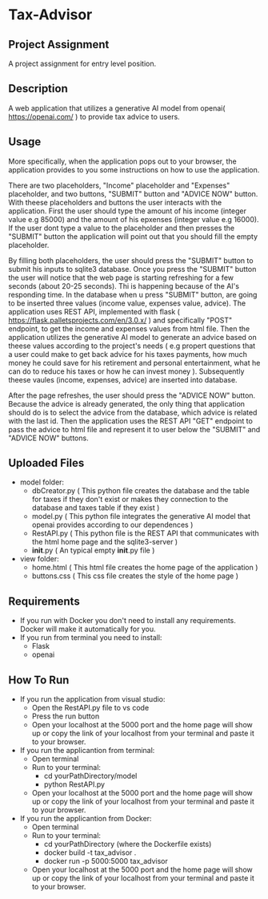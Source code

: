 # Tax-Advisor

## Project Assignment
A project assignment for entry level position.

## Description
A web application that utilizes a generative AI model from openai( https://openai.com/ ) 
to provide tax advice to users. <br>

## Usage
More specifically, when the application pops out to your browser, the application provides to you
some instructions on how to use the application. <br>

There are two placeholders, "Income" placeholder and "Expenses" placeholder, and two buttons, 
"SUBMIT" button and "ADVICE NOW" button. With theese placeholders and buttons the user interacts 
with the application. First the user should type the amount of his income (integer value e.g 85000) 
and the amount of his epxenses (integer value e.g 16000). If the user dont type a value to the placeholder 
and then presses the "SUBMIT" button the application will point out that you should fill
the empty placeholder. <br>

By filling both placeholders, the user should press the "SUBMIT" button to submit his inputs to sqlite3 database.
Once you press the "SUBMIT" button the user will notice that the web page is starting refreshing for a few seconds 
(about 20-25 seconds). Thi is happening because of the AI's responding time. In the database when u press "SUBMIT"
button, are going to be inserted three values (income value, expenses value, advice). The application uses REST API, implemented with 
flask ( https://flask.palletsprojects.com/en/3.0.x/ ) and specifically "POST" endpoint, to get the income and expenses values 
from html file.  Then the application utilizes the generative AI model to generate an advice based on theese values according to the project's needs
( e.g propert questions that a user could make to get back advice for his taxes payments, how much money he could save for his retirement and personal
entertainment, what he can do to reduce his taxes or how he can invest money ).
Subsequently theese vaules (income, expenses, advice) are inserted into database.  <br>

After the page refreshes, the user should press the "ADVICE NOW" button. Because the advice is already generated,
the only thing that application should do is to select the advice from the database, which advice is related 
with the last id. Then the application uses the REST API "GET" endpoint to pass the advice to html file and represent it
to user below the "SUBMIT" and "ADVICE NOW" buttons.

## Uploaded Files
- model folder:
  - dbCreator.py ( This python file creates the database and the table for taxes if they don't exist or makes they connection to the database and taxes table if they exist )
  - model.py ( This python file integrates the generative AI model that openai provides according to our dependences )
  - RestAPI.py ( This python file is the REST API that communicates with the html home page and the sqlite3-server )
  - __init__.py ( An typical empty __init__.py file )
 - view folder:
   - home.html ( This html file creates the home page of the application )
   - buttons.css ( This css file creates the style of the home page )

## Requirements
- If you run with Docker you don't need to install any requirements. Docker will make it automatically for you.
- If you run from terminal you need to install:
  - Flask
  - openai

## How To Run
- If you run the application from visual studio:
  - Open the RestAPI.py file to vs code 
  - Press the run button
  - Open your localhost at the 5000 port and the home page will show up or copy the link of your localhost from your terminal and paste it to your browser.
- If you run the applicantion from terminal:
  - Open terminal
  - Run to your terminal:
    - cd yourPathDirectory/model
    - python RestAPI.py
  - Open your localhost at the 5000 port and the home page will show up or copy the link of your localhost from your terminal and paste it to your browser.
- If you run the applicantion from Docker:
  - Open terminal
  - Run to your terminal:
    - cd yourPathDirectory (where the Dockerfile exists)
    - docker build -t tax_advisor .
    - docker run -p 5000:5000 tax_advisor
  - Open your localhost at the 5000 port and the home page will show up or copy the link of your localhost from your terminal and paste it to your browser.








